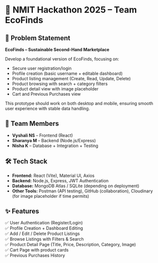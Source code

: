 # 🚀 NMIT Hackathon 2025 – Team EcoFinds

## 📌 Problem Statement
**EcoFinds – Sustainable Second-Hand Marketplace**  

Develop a foundational version of EcoFinds, focusing on:  
- Secure user registration/login  
- Profile creation (basic username + editable dashboard)  
- Product listing management (Create, Read, Update, Delete)  
- Product browsing with search + category filters  
- Product detail view with image placeholder  
- Cart and Previous Purchases view  

This prototype should work on both desktop and mobile, ensuring smooth user experience with stable data handling.

## 👥 Team Members
- **Vyshali NS** – Frontend (React)  
- **Sharanya M** – Backend (Node.js/Express)  
- **Nisha K** – Database + Integration + Testing  

## 🛠️ Tech Stack
- **Frontend:** React (Vite), Material UI, Axios  
- **Backend:** Node.js, Express, JWT Authentication  
- **Database:** MongoDB Atlas / SQLite (depending on deployment)  
- **Other Tools:** Postman (API testing), GitHub (collaboration), Cloudinary (for image placeholder if time permits)  

## ✨ Features
 ✅ User Authentication (Register/Login)  
 ✅ Profile Creation + Dashboard Editing  
 ✅ Add / Edit / Delete Product Listings  
 ✅ Browse Listings with Filters & Search  
 ✅ Product Detail Page (Title, Price, Description, Category, Image)  
 ✅ Cart Page with product cards  
 ✅ Previous Purchases History  
